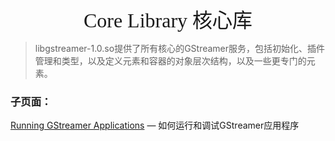 <div align=center><font face="黑体" size=6>Core Library 核心库</font></div>

> libgstreamer-1.0.so提供了所有核心的GStreamer服务，包括初始化、插件管理和类型，以及定义元素和容器的对象层次结构，以及一些更专门的元素。



### 子页面：

[Running GStreamer Applications](./RunningGStreamerApplications.md) — 如何运行和调试GStreamer应用程序
